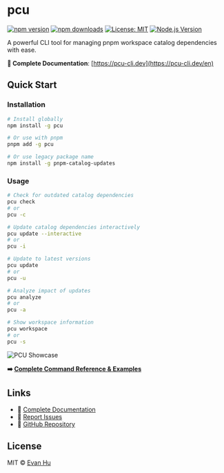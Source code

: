# pcu

[![npm version](https://img.shields.io/npm/v/pcu.svg)](https://www.npmjs.com/package/pcu)
[![npm downloads](https://img.shields.io/npm/dm/pcu.svg)](https://www.npmjs.com/package/pcu)
[![License: MIT](https://img.shields.io/badge/License-MIT-yellow.svg)](https://opensource.org/licenses/MIT)
[![Node.js Version](https://img.shields.io/badge/node-%3E%3D22.0.0-brightgreen.svg)](https://nodejs.org/)

A powerful CLI tool for managing pnpm workspace catalog dependencies with ease.

**📖 Complete Documentation**: [https://pcu-cli.dev](https://pcu-cli.dev/en)

## Quick Start

### Installation

```bash
# Install globally
npm install -g pcu

# Or use with pnpm
pnpm add -g pcu

# Or use legacy package name
npm install -g pnpm-catalog-updates
```

### Usage

```bash
# Check for outdated catalog dependencies
pcu check
# or
pcu -c

# Update catalog dependencies interactively
pcu update --interactive
# or
pcu -i

# Update to latest versions
pcu update
# or
pcu -u

# Analyze impact of updates
pcu analyze
# or
pcu -a

# Show workspace information
pcu workspace
# or
pcu -s
```

![PCU Showcase](https://github.com/user-attachments/assets/f05a970e-c58c-44f1-b3f1-351ae30b4a35)

**➡️
[Complete Command Reference & Examples](https://pcu-cli.dev/en/command-reference)**

## Links

- 📖 [Complete Documentation](https://pcu-cli.dev/en)
- 🐛 [Report Issues](https://github.com/houko/pnpm-catalog-updates/issues)
- 💬 [GitHub Repository](https://github.com/houko/pnpm-catalog-updates)

## License

MIT © [Evan Hu](https://github.com/houko)
